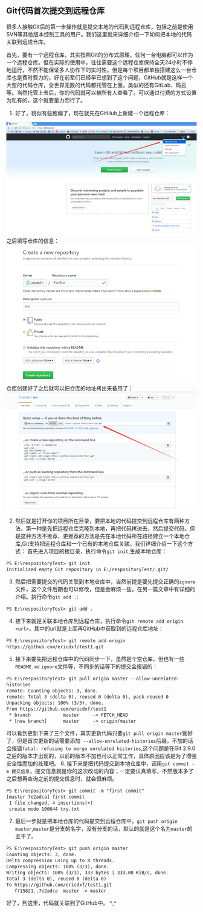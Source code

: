 ## Git代码首次提交到远程仓库
很多人接触Git后的第一步操作就是提交本地的代码到远程仓库，包括之前是使用SVN等其他版本控制工具的用户。我们这里就来详细介绍一下如何把本地的代码关联到远成仓库。

首先，要有一个远程仓库，其实按照Git的分布式原理，任何一台电脑都可以作为一个远程仓库。但在实际的使用中，往往需要这个远程仓库保持全天24小时不停地运行，不然不能保证多人协作下的实时性。但是每个项目都单独搭建这么一台仓库也是费时费力的，好在前辈们已经早已想到了这个问题，GitHub就是这样一个大型的代码仓库，全世界无数的代码都托管在上面，类似的还有GitLab、码云等。当然托管上去后，你的代码就可以被所有人查看了。可以通过付费的方式设置为私有的，这个就要量力而行了。
1. 好了，貌似有些跑偏了，现在就先在GitHub上新建一个远程仓库：

![test](images/git_new_repository.png)
之后填写仓库的信息：
![test](images/git_new_repository_1.png)
仓库创建好了之后就可以把仓库的地址拷出来备用了：
![test](images/git_new_repository_path.png)

2. 然后就是打开你的项目所在目录，要把本地的代码提交到远程仓库有两种方法，第一种是先把远程仓库克隆到本地，再把代码拷进去，然后提交代码。但是这种方法不推荐，更推荐的方法是先在本地代码所在路径建立一个本地仓库,Git支持把远程仓库和一个已有的本地仓库关联。我们详细介绍一下这个方式：
首先进入项目的根目录，执行命令`git init`,生成本地仓库：
```
PS E:\respositoryTest> git init
Initialized empty Git repository in E:/respositoryTest/.git/
```
3. 然后把需要提交的代码关联到本地仓库中，当然前提是要先提交正确的`ignore`文件，这个文件后期也可以修改，但是会麻烦一些，在另一篇文章中有详细的介绍。执行命令`git add .`:
```
PS E:\respositoryTest> git add .
```
4. 接下来就是关联本地仓库到远程仓库，执行命令`git remote add origin <url>`，其中的url就是上面再GitHub中获取到的远程仓库地址：
```
PS E:\respositoryTest> git remote add origin https://github.com/ericdxf/test1.git
```
5. 接下来要先把远程仓库中的代码同步一下，虽然是个空仓库，但也有一些`README.md` `ignore`文件等，不同步的话等下的提交会报错的：
```
PS E:\respositoryTest> git pull origin master --allow-unrelated-histories
remote: Counting objects: 3, done.
remote: Total 3 (delta 0), reused 0 (delta 0), pack-reused 0
Unpacking objects: 100% (3/3), done.
From https://github.com/ericdxf/test1
 * branch            master     -> FETCH_HEAD
 * [new branch]      master     -> origin/master
```
可以看到更新下来了三个文件，其实更新代码只要`git pull origin master`就好了，但是首次更新的话需要添加` --allow-unrelated-histories`后缀，不加的话会报错`fatal: refusing to merge unrelated histories`,这个问题是在Git 2.9.0之后的版本才出现的，以前的版本不加也可以正常工作，具体原因应该是为了增强安全性而加的处理吧。
6. 接下来是把代码提交到本地仓库中，调用`git commit -m 提交信息`，提交信息就是你的这次改动的内容；一定要认真填写，不然版本多了之后想再查询之前的提交信息时，就会很麻烦。
```
PS E:\respositoryTest> git commit -m "first commit"
[master 7e2adca] first commit
 1 file changed, 4 insertions(+)
 create mode 100644 try.txt
```
7. 最后一步就是把本地仓库的代码提交到远程仓库中，`git push origin master`,`master`是分支的名字，没有分支的话，默认的就是这个名为`master`的主干了。
```
PS E:\respositoryTest> git push origin master
Counting objects: 3, done.
Delta compression using up to 8 threads.
Compressing objects: 100% (3/3), done.
Writing objects: 100% (3/3), 333 bytes | 333.00 KiB/s, done.
Total 3 (delta 0), reused 0 (delta 0)
To https://github.com/ericdxf/test1.git
   f715821..7e2adca  master -> master
```
好了，到这里，代码就关联到了GitHub中。 \^_\^
